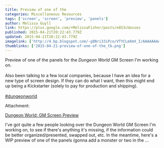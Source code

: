 ```yaml
---
title: Preview of one of the
categories: Miscellaneous Resources
tags: ['screen', 'screen', 'preview', 'panels']
author: Melissa Guyll
link: https://plus.google.com/+MelissaFisher/posts/e8S3cUoxses
published: 2015-04-21T20:22:43.779Z
updated: 2015-04-21T20:22:43.779Z
imagelink: ['http://4.bp.blogspot.com/-g8Nri33iPco/VTYCLmXmX_I/AAAAAAAAMuk/fcPZ1XL0dgM/s1600/dungeonWorld_gmScreen_small.png']
thumblinks: ['2015-04-21-preview-of-one-of-the_tb.png']
---
```


Preview of one of the panels for the <i>Dungeon World</i> GM Screen I&#39;m working on.<br /><br />Also been talking to a few local companies, because I have an idea for a new type of screen design. If they can do what I want, then this might end up being a Kickstarter (solely to pay for production and shipping).<br /><br /> <a rel="nofollow" class="ot-hashtag" href="https://plus.google.com/s/%23dungeonworld/posts">#dungeonworld</a>  


Attachment:

<a href='http://daegames.blogspot.com/2015/04/dungeon-world-gm-screen-preview.html'>Dungeon World: GM Screen Preview</a>


I've got quite a few people looking over the Dungeon World GM Screen I'm working on, to see if there's anything it's missing, if the information could be better organized/presented, swapped out, etc. In the meantime, here's a WIP preview of one of the panels (gonna add a monster or two in the ...